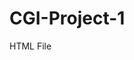 # CGI-Project-1

HTML File <SCRIPT> paths need to be changed to accomodate the local "COMMON" folder dependencies!
